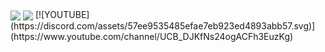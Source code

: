 <img align="center" src="https://github-readme-stats.vercel.app/api?username=seen-idc&theme=github_dark&show_icons=true"/>
<img align="center" src="https://github-readme-stats.vercel.app/api/top-langs/?username=seen-idc&theme=github_dark&layout=compact"/>
[![YOUTUBE](https://discord.com/assets/57ee9535485efae7eb923ed4893abb57.svg)](https://www.youtube.com/channel/UCB_DJKfNs24ogACFh3EuzKg)
